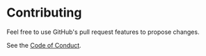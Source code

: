 # Contributing

Feel free to use GitHub's pull request features to propose changes.

See the [Code of Conduct](https://github.com/getsentry/.github/blob/master/CODE_OF_CONDUCT.md).
